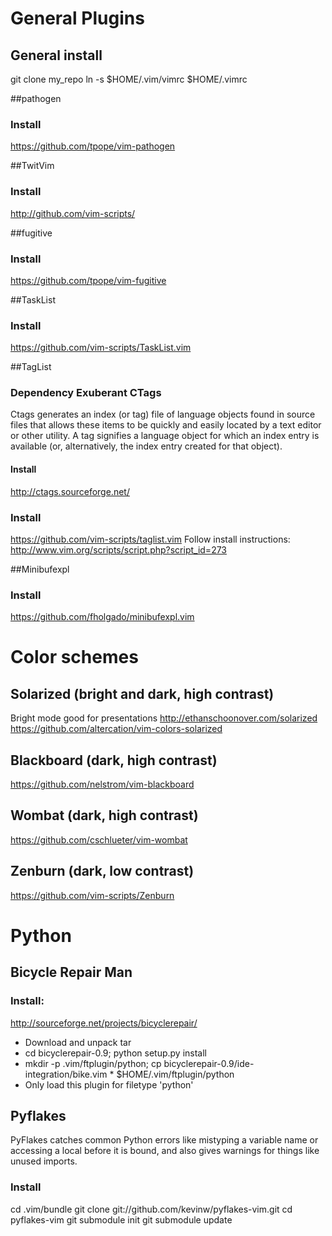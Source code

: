 # General Plugins
## General install

git clone my_repo
ln -s $HOME/.vim/vimrc $HOME/.vimrc

##pathogen
### Install
  https://github.com/tpope/vim-pathogen

##TwitVim
### Install
  http://github.com/vim-scripts/

##fugitive
### Install
  https://github.com/tpope/vim-fugitive

##TaskList
### Install
  https://github.com/vim-scripts/TaskList.vim

##TagList
### Dependency Exuberant CTags
Ctags generates an index (or tag) file of language objects found in source
files that allows these items to be quickly and easily located by a text editor
or other utility. A tag signifies a language object for which an index entry is
available (or, alternatively, the index entry created for that object).
#### Install
http://ctags.sourceforge.net/


### Install
  https://github.com/vim-scripts/taglist.vim
  Follow install instructions:
    http://www.vim.org/scripts/script.php?script_id=273


##Minibufexpl
### Install
  https://github.com/fholgado/minibufexpl.vim

# Color schemes
## Solarized (bright and dark, high contrast)
Bright mode good for presentations
http://ethanschoonover.com/solarized
https://github.com/altercation/vim-colors-solarized
## Blackboard (dark, high contrast)
https://github.com/nelstrom/vim-blackboard
## Wombat (dark, high contrast)
https://github.com/cschlueter/vim-wombat
## Zenburn (dark, low contrast)
https://github.com/vim-scripts/Zenburn

# Python
## Bicycle Repair Man
### Install:
http://sourceforge.net/projects/bicyclerepair/

 * Download and unpack tar
 * cd bicyclerepair-0.9; python setup.py install
 * mkdir -p .vim/ftplugin/python; cp bicyclerepair-0.9/ide-integration/bike.vim * $HOME/.vim/ftplugin/python
  * Only load this plugin for filetype 'python'

## Pyflakes
PyFlakes catches common Python errors like mistyping a variable name or
accessing a local before it is bound, and also gives warnings for things like
unused imports.
### Install
cd .vim/bundle
git clone git://github.com/kevinw/pyflakes-vim.git
cd pyflakes-vim
git submodule init
git submodule update

